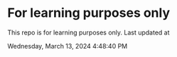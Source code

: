 # For learning purposes only
This repo is for learning purposes only.
Last updated at

Wednesday, March 13, 2024 4:48:40 PM


